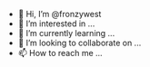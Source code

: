 - 👋 Hi, I’m @fronzywest
- 👀 I’m interested in ...
- 🌱 I’m currently learning ...
- 💞️ I’m looking to collaborate on ...
- 📫 How to reach me ...

<!---
fronzywest/fronzywest is a ✨ special ✨ repository because its `README.md` (this file) appears on your GitHub profile.
You can click the Preview link to take a look at your changes.
--->
